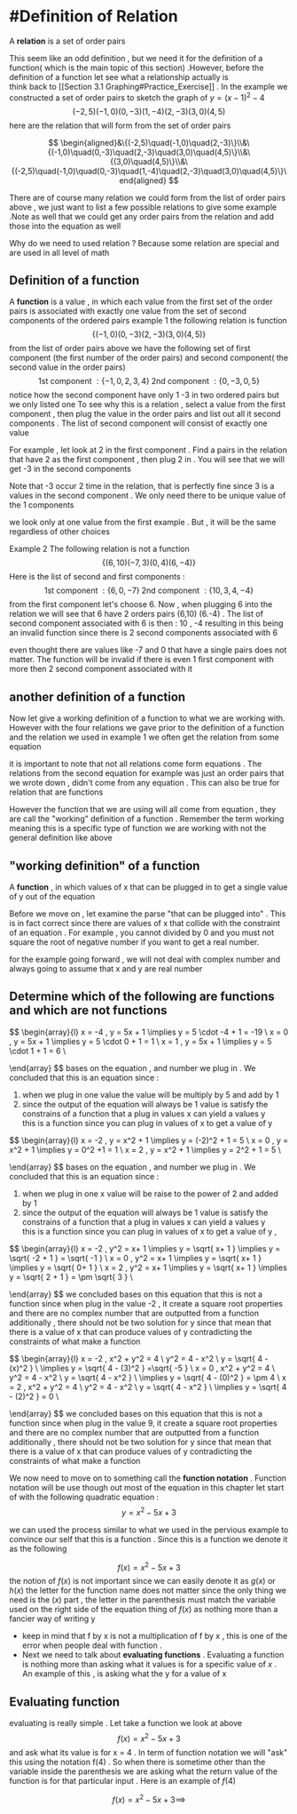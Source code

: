 

# #Definition  of Relation 
A **relation**  is  a set of order pairs 

This seem  like an odd definition ,  but we  need it for the definition  of a function( which is the main  topic of this section) .However, before the definition of a function  let see what a relationship actually is  
think  back to [[Section 3.1 Graphing#Practice_Exercise]] . In the  example we constructed a set of order  pairs to sketch the  graph of $y =(x - 1)^2 - 4$ 
$$
(−2,5)(−1,0)(0,−3)(1,−4)(2,−3)(3,0)(4,5) 
$$ here are the relation  that will form from the set of order pairs 

$$
\begin{aligned}&\{(-2,5)\quad(-1,0)\quad(2,-3)\}\\&\{(-1,0)\quad(0,-3)\quad(2,-3)\quad(3,0)\quad(4,5)\}\\&\{(3,0)\quad(4,5)\}\\&\{(-2,5)\quad(-1,0)\quad(0,-3)\quad(1,-4)\quad(2,-3)\quad(3,0)\quad(4,5)\}\end{aligned}
$$

There are of course many  relation  we could form from the list of order pairs  above , we just want to list a few possible relations to give some example .Note as well that we could get  any order pairs  from the relation and add those into the equation as well 

Why do  we need to used  relation ?  Because some relation  are special and are used in all level of math 

## Definition of a function 
A **function**  is a value , in which each value  from the  first  set of the order pairs is  associated with   exactly one value from the set of second components of the ordered pairs 
example 1  the  following relation is  function 
$$
\{(−1,0)(0,−3)(2,−3)(3,0)(4,5)\}
$$ from the list of  order pairs above we have the following set of first component (the first number of the order pairs) and second component( the second value in the order pairs) 
$$
\text{1st component } : \{-1,0 , 2 ,3, 4\} \; \text{2nd component } : \{0,−3,0,5\} 
$$
notice how the second component have only 1 -3 in  two ordered pairs but we only listed one 
To  see why this is  a relation ,  select a  value from the first component , then plug the value in the order pairs  and list out all  it second components  . The list of  second  component will consist  of  exactly one value 

For example , let look at 2  in the first component . Find a pairs  in the relation that have 2 as the first component , then plug 2 in  . You will see that we will get -3  in the second components 

Note that -3 occur 2 time in the relation, that is perfectly fine  since 3 is a values in the second component . We only need there to be unique  value of the 1 components 

we look  only at one value from the first example . But , it will be the same regardless of other choices 

Example 2  The following relation is  not a function 
$$
\{(6,10)(−7,3)(0,4)(6,−4)\}
$$
Here is the list of second and first components  : 
$$
\text{1st component } : \{6,0,-7\} \; \text{2nd component } : \{10 ,  3 , 4 ,-4 \} 
$$
from the first component let's choose 6.  Now , when  plugging  6 into the relation we will see that 6  have 2 orders pairs (6,10) (6.-4) . The list of second component  associated with 6 is then : 10 , -4  resulting in this being an invalid function since there is 2 second components associated with 6 

even thought there are values like -7 and 0  that have a single pairs does not matter. The function will be invalid if there is  even 1 first component with more then 2 second component associated with it 

##  another definition of a function  
Now let give a working definition of a function to what we are working with. However with the four relations we gave prior to the definition of a function and the relation we used in example 1 we often get the relation from some equation 

it is important to  note that not all relations come form equations .  The relations from the second equation for example was just an order pairs that we wrote down ,  didn't come from any equation . This can also be true for relation that are functions   

However the function that we are using will all come from equation  , they are call the "working" definition of a function . Remember the term working meaning this is a specific type of function we are working with not the general definition like above

## "working definition" of a function 
A **function** , in which  values of x that can be plugged in to get a single value of y  out of the equation 

Before we move on , let examine the parse "that can be plugged into"  . This is  in fact correct since there are values of x that collide  with the constraint of an equation . For example , you cannot divided  by 0 and  you must not square the root of negative number  if you want to get a real number. 

for  the example going forward , we will not deal  with complex number and always going to assume that x and y are real number 
## Determine which of the following are functions and which are not functions 

$$
\begin{array}{l}
x   = -4  , y = 5x + 1  \implies y = 5 \cdot -4  + 1   =  -19  \\
x   = 0 , y = 5x + 1  \implies y = 5 \cdot 0  + 1   = 1   \\
x   = 1 , y = 5x + 1  \implies y = 5 \cdot 1  + 1   = 6 \\
 
\end{array}
$$
bases on the equation  , and number we plug in . We concluded that this is an equation since : 
1. when we plug in one value the value will be multiply by 5 and add by 1 
2. since the output of the equation will always be 1 value is satisfy the constrains of  a function that a plug in values x can yield a values y  
this is a function since you can  plug in  values of x to  get a value of  y 



$$
\begin{array}{l}
x   = -2  , y = x^2  + 1   \implies y =  (-2)^2  +  1    =  5  \\
x   = 0   , y = x^2  + 1   \implies y =  0^2  +1    =   1   \\
x   = 2   , y = x^2  + 1   \implies y =  2^2   + 1   =  5 \\
 
\end{array}
$$
bases on the equation  , and number we plug in . We concluded that this is an equation since : 
1. when we plug in one  x value will be raise to the  power of 2  and added by 1 
2. since the output of the equation will always be 1 value is satisfy the constrains of  a function that a plug in values x can yield a values y  
this is a function since you can  plug in  values of x to  get a value of  y ,  


$$
\begin{array}{l}
x   = -2  , y^2   =  x+ 1  \implies  y = \sqrt{ x+ 1 }   \implies y = \sqrt{ -2 + 1 } = \sqrt{ -1  }  \\
x   = 0   ,  y^2   =  x+ 1  \implies y   = \sqrt{ x+ 1 }     \implies  y = \sqrt{ 0+ 1 }   \\
x   = 2   ,  y^2   =  x+ 1  \implies  y  =  \sqrt{ x+ 1 }    \implies  y = \sqrt{ 2 + 1 } = \pm  \sqrt{ 3 } \\
 
\end{array}
$$ we concluded bases on this equation that  this is not a function since when plug in the value   -2 , it create a square root properties and there are no complex number  that are outputted from a function 
additionally  , there should not be two solution for y since that mean that there is a  value of x that can produce values of y contradicting the constraints of what make a function 



$$
\begin{array}{l}
x   = -2  , x^2 +   y^2   = 4  \\
  y^2   = 4  -   x^2  \\
 y =  \sqrt{ 4  -   (x)^2  }   \\
\implies  y =  \sqrt{ 4  -   (3)^2  }   =\sqrt{ -5 }   \\
x   = 0 , x^2 +   y^2   = 4  \\
  y^2   = 4  -   x^2  \\
 y =  \sqrt{ 4  -   x^2  }   \\
\implies y =  \sqrt{ 4  -   (0)^2  }     = \pm 4  \\
x   = 2  , x^2 +   y^2   = 4  \\
  y^2   = 4  -   x^2  \\
 y =  \sqrt{ 4  -   x^2  }   \\
\implies y =  \sqrt{ 4  -   (2)^2  }      = 0 \\
 
\end{array}
$$ we concluded bases on this equation that  this is not a function since when plug in the value   9, it create a square root properties and there are no complex number  that are outputted from a function 
additionally  , there should not be two solution for y since that mean that there is a  value of x that can produce values of y contradicting the constraints of what make a function 


We now need to move on to something call the **function  notation** .  Function notation will be use though out most of the equation in this chapter 
let start of  with the following quadratic equation : 
$$
 y   = x^2   - 5x  + 3  
$$

we can used the process similar to what we used in the pervious example to convince our self that this is a function . Since this is a function we denote it as the following 

$$
 f(x) =  x^2  - 5x  +  3 
$$
the notion of $f(x)$ is not  important since we can easily denote it as $g(x) \text{ or } h(x)$
the letter for the function name does not matter since the only thing we need is the $(x)$ part  , the letter in the parenthesis must match the variable used on the right side of the equation 
thing of $f(x)$ as  nothing more than a fancier way of writing  y  
- keep in mind that f by x  is not  a multiplication of  f by x , this is one of the error when people deal with function .  
- Next we need to talk about **evaluating functions** . Evaluating a function is nothing more than asking  what it values  is for a specific value of $x$ . An  example of this , is asking what the y for a value of x

##  Evaluating function 
evaluating is really simple . Let take a function we look at above  
$$
f(x) =  x^2  -5x + 3 
$$
and ask what its value  is for x = 4 . In term of function  notation we will "ask" this using the notation f(4) . So when there is sometime other than the variable inside the parenthesis we are asking what the return value of the function is for that particular input  . Here  is an  example of $f(4)$ 

$$
f(x) =  x^2  -5x + 3  \implies 
$$
